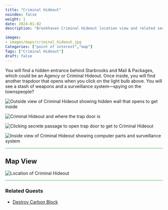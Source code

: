 ```yaml
---
title: "Criminal Hideout"
noindex: false
weight: 1
date: 2024-01-02
description: "Brookhaven Criminal Hideout location view and related secrets"

images:
- images/maps/criminal_hideout.jpg
Categories: ["point of interest","map"]
Tags: ["Criminal Hideout"]
draft: false
--- 
```


You will find a hidden entrance behind Starbrooks and Mail & Packages, which could be an Agency or Criminal Hideout. Once inside, you will find another trapdoor that opens when you click on the light bulb above. You will see a stash of weapons and a surveillance system—spying on the townspeople?




![Outside view of Criminal Hideout showing hidden wall that opens to get inside](/images/maps/criminal_hideout.jpg)

![Criminal Hideout and where the trap door is](/images/maps/criminal_hideout_to_trap_door.gif)

![Clicking secrete passage to open trap door to get to Criminal Hideout](/images/maps/criminal_hideout_click_trap_door.gif)

![Inside view of Criminal Hideout showing computer parts and surveillance system](/images/maps/criminal_hideout_inside.jpg)



<hr style="background-color: #28b44c" size=8>

## Map View

![Location of Criminal Hideout](/images/maps/criminal-hideout.png)


<hr style="background-color: #28b44c" size=8>


### Related Quests

- [Destroy Carbon Block](/lore/quests/destroy_carbon_blocks)